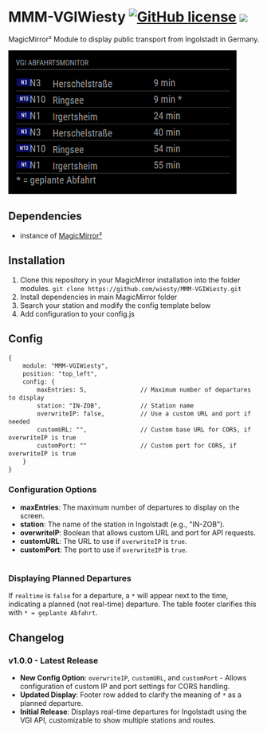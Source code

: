 # MMM-VGIWiesty [![GitHub license](https://img.shields.io/badge/license-CC--BY--NC--SA--4.0-lightgrey.svg)](https://github.com/wiesty/MMM-VGIWiesty/raw/master/LICENSE) <img src="https://img.shields.io/badge/Maintained%3F-supported, but not actively developed-orange.svg"/>

MagicMirror² Module to display public transport from Ingolstadt in Germany.


<img src="assets/example.png"/>


## Dependencies
* instance of [MagicMirror²](https://github.com/MichMich/MagicMirror)

## Installation
1. Clone this repository in your MagicMirror installation into the folder modules.
```git clone https://github.com/wiesty/MMM-VGIWiesty.git```
2. Install dependencies in main MagicMirror folder
3. Search your station and modify the config template below
4. Add configuration to your config.js

## Config

```
{
    module: "MMM-VGIWiesty",
    position: "top_left",
    config: {
        maxEntries: 5,               // Maximum number of departures to display
        station: "IN-ZOB",           // Station name
        overwriteIP: false,          // Use a custom URL and port if needed
        customURL: "",               // Custom base URL for CORS, if overwriteIP is true
        customPort: ""               // Custom port for CORS, if overwriteIP is true
    }
}
```

### Configuration Options

-   **maxEntries**: The maximum number of departures to display on the screen.
-   **station**: The name of the station in Ingolstadt (e.g., "IN-ZOB").
-   **overwriteIP**: Boolean that allows custom URL and port for API requests.
-   **customURL**: The URL to use if `overwriteIP` is `true`.
-   **customPort**: The port to use if `overwriteIP` is `true`.

#

### Displaying Planned Departures

If `realtime` is `false` for a departure, a `*` will appear next to the time, indicating a planned (not real-time) departure. The table footer clarifies this with `* = geplante Abfahrt`.

## Changelog

### v1.0.0 - Latest Release

-   **New Config Option**: `overwriteIP`, `customURL`, and `customPort` - Allows configuration of custom IP and port settings for CORS handling.
-   **Updated Display**: Footer row added to clarify the meaning of `*` as a planned departure.
-   **Initial Release**: Displays real-time departures for Ingolstadt using the VGI API, customizable to show multiple stations and routes.
